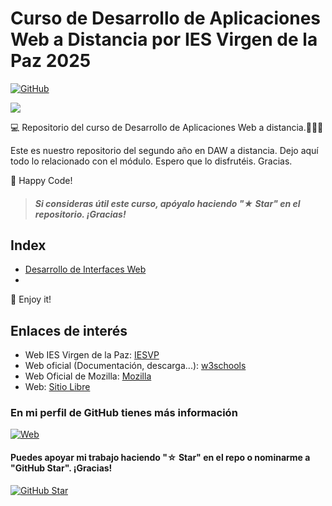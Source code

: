
# Curso de Desarrollo de Aplicaciones Web a Distancia por IES Virgen de la Paz 2025
[![GitHub](https://img.shields.io/badge/IESVP-Web-blue?style=for-the-badge&logo=github&logoColor=white&labelColor=101010)](https://www.educa2.madrid.org/web/centro.ies.lapaz.alcobendas)

![](_PRESENTACION_DAW_2/iesvp.png)

💻 Repositorio del curso de Desarrollo de Aplicaciones Web a distancia.👨🏻‍🎓

Este es nuestro repositorio del segundo año en DAW a distancia. Dejo aquí todo lo relacionado con el módulo. Espero que lo disfrutéis. Gracias.

🚀 Happy Code!
> ##### Si consideras útil este curso, apóyalo haciendo "★ Star" en el repositorio. ¡Gracias!

## Index
- [Desarrollo de Interfaces Web](DESARROLLO_INTERFACES_WEB)
- 


🤩 Enjoy it!
## Enlaces de interés
* Web IES Virgen de la Paz: [IESVP](https://www.educa2.madrid.org/web/centro.ies.lapaz.alcobendas)
* Web oficial (Documentación, descarga...): [w3schools](https://www.w3schools.com/)
* Web Oficial de Mozilla: [Mozilla](https://developer.mozilla.org/es/)
* Web: [Sitio Libre](https://www.sitiolibre.com/)

### En mi perfil de GitHub tienes más información

[![Web](https://img.shields.io/badge/GitHub-zhimbaya-14a1f0?style=for-the-badge&logo=github&logoColor=white&labelColor=101010)](https://github.com/zhimbaya)

#### Puedes apoyar mi trabajo haciendo "☆ Star" en el repo o nominarme a "GitHub Star". ¡Gracias!

[![GitHub Star](https://img.shields.io/badge/GitHub-Nominar_a_star-yellow?style=for-the-badge&logo=github&logoColor=white&labelColor=101010)](https://stars.github.com/nominate/)
